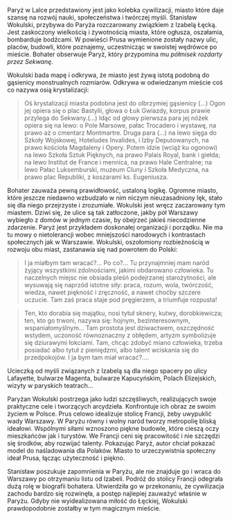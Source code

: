 Paryż w Lalce przedstawiony jest jako kolebka cywilizacji, miasto które daje szansę na rozwój nauki, społeczeństwa i twórczej myśli. Stanisław Wokulski, przybywa do Paryża rozczarowany związkiem z Izabelą Łęcką. Jest zaskoczony wielkością i żywotnością miasta, które ogłusza, oszałamia, bombarduje bodźcami. W powieści Prusa wymienione zostały nazwy ulic, placów, budowli, które poznajemy, uczestnicząc w swoistej wędrówce po mieście. Bohater obserwuje Paryż, który przypomina mu *półmisek rozdarty przez Sekwanę*.

Wokulski bada mapę i odkrywa, że miasto jest żywą istotą podobną do gąsienicy monstrualnych rozmiarów. Odkrywa w odwiedzanym mieście coś co nazywa osią krystalizacji:
>Oś krystalizacji miasta podobna jest do olbrzymiej gąsienicy (…) Ogon jej opiera się o plac Bastylii, głowa o Łuk Gwiazdy, korpus prawie przylega do Sekwany.(…) Idąc od głowy pierwsza para jej nóżek opiera się na lewo: o Pole Marsowe, pałac Trocadero i wystawę, na prawo aż o cmentarz Montmartre. Druga para (…) na lewo sięga do Szkoły Wojskowej, Hoteludes Invalides, i Izby Deputowanych, na prawo kościoła Magdaleny i Opery. Potem idzie (wciąż ku ogonowi) na lewo Szkoła Sztuk Pięknych, na prawo Palais Royal, bank i giełda; na lewo Institut de France i mennica, na prawo Hale Centralne; na lewo Pałac Luksemburski, muzeum Cluny i Szkoła Medyczna, na prawo plac Republiki, z koszarami ks. Eugeniusza.

Bohater zauważa pewną prawidłowość, ustaloną logikę. Ogromne miasto, które jeszcze niedawno wzbudzało w nim niczym nieuzasadniony lęk, stało się dla niego przejrzyste i zrozumiałe. Wokulski jest wręcz zaczarowany tym miastem. Dziwi się, że ulice są tak zatłoczone, jakby pół Warszawy wybiegło z domów w jednym czasie, by obejrzeć jakieś niecodzienne zdarzenie. Paryż jest przykładem doskonałej organizacji i porządku. Nie ma tu mowy o nietolerancji wobec mniejszości narodowych i kontrastach społecznych jak w Warszawie. Wokulski, oszołomiony rozbieżnością w rozwoju obu miast, zastanawia się nad powrotem do Polski:
>I ja miałbym tam wracać?... Po co?... Tu przynajmniej mam naród żyjący wszystkimi zdolnościami, jakimi obdarowano człowieka. Tu naczelnych miejsc nie obsiada pleśń podejrzanej starożytności, ale wysuwają się naprzód istotne siły: praca, rozum, wola, twórczość, wiedza, nawet piękność i zręczność, a nawet choćby szczere uczucie. Tam zaś praca staje pod pręgierzem, a triumfuje rozpusta!

>Ten, kto dorabia się majątku, nosi tytuł sknery, kutwy, dorobkiewicza; ten, kto go trwoni, nazywa się: hojnym, bezinteresownym, wspaniałomyślnym... Tam prostota jest dziwactwem, oszczędność wstydem, uczoność równoznaczny z obłędem, artyzm symbolizuje się dziurawymi łokciami. Tam, chcąc zdobyć miano człowieka, trzeba posiadać albo tytuł z pieniędzmi, albo talent wciskania się do przedpokojów. I ja bym tam miał wracać?....

Ucieczką od myśli związanych z Izabelą są dla niego spacery po ulicy Lafayette, bulwarze Magenta, bulwarze Kapucyńskim, Polach Elizejskich, wizyty w paryskich teatrach…

Paryżan Wokulski postrzega jako ludzi szczęśliwych, realizujących swoje praktyczne cele i tworzących arcydzieła. Konfrontuje ich obraz ze swoim życiem w Polsce. Prus celowo idealizuje stolicę Francji, żeby uwypuklić wady Warszawy. W Paryżu równy i wolny naród tworzy metropolię bliską ideałowi. Wspólnymi siłami wznoszono piękne budowle, które cieszą oczy mieszkańców jak i turystów. We Francji ceni się pracowitość i nie szczędzi się środków, aby rozwijać talenty. Pokazując Paryż, autor chciał pokazać model do naśladowania dla Polaków. Miasto to urzeczywistnia społeczny ideał Prusa, łącząc użyteczność i piękno.

Stanisław poszukuje zapomnienia w Paryżu, ale nie znajduje go i wraca do Warszawy po otrzymaniu listu od Izabeli. Podróż do stolicy Francji odegrała dużą rolę w biografii bohatera. Utwierdziła go w przekonaniu, że cywilizacja zachodu bardzo się rozwinęła, a postęp najlepiej zauważyć właśnie w Paryżu. Gdyby nie wyidealizowana miłość do Łęckiej, Wokulski prawdopodobnie zostałby w tym magicznym mieście.
